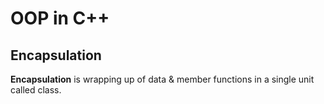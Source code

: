# OOP in C++

## Encapsulation
**Encapsulation** is wrapping up of data & member functions in a single unit called class.